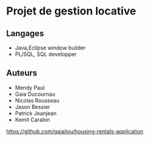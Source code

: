 # Projet de gestion locative


## Langages 
- Java,Eclipse window builder
- PL/SQL, SQL developper

## Auteurs
- Mendy Paul
- Gaia Ducournau
- Nicolas Rousseau
- Jason Bessier
- Patrick Jeanjean
- Kemit Carabin

https://github.com/gaiailou/housing-rentals-application
